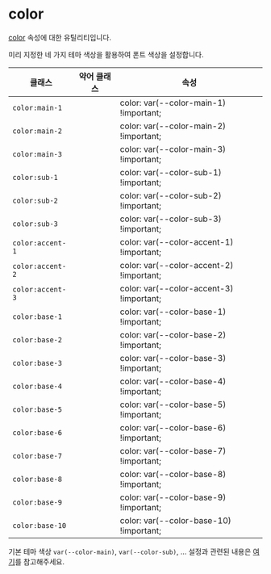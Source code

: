 # color

[color](https://developer.mozilla.org/en-US/docs/Web/CSS/color) 속성에 대한 유틸리티입니다.

미리 지정한 네 가지 테마 색상을 활용하여 폰트 색상을 설정합니다.

<table>
  <thead>
    <tr>
      <th scope="col">클래스</th>
      <th scope="col">약어 클래스</th>
      <th scope="col">속성</th>
    </tr>
  </thead>
  <tbody>
  <!-- color: var(--color-main-1) -->
<tr>
  <td><code>color:main-1</code></td>
  <td class="blank"></td>
  <td><span class="code">color: var(--color-main-1) !important;</span></td>
</tr>

<!-- color: var(--color-main-2) -->
<tr>
  <td><code>color:main-2</code></td>
  <td class="blank"></td>
  <td><span class="code">color: var(--color-main-2) !important;</span></td>
</tr>

<!-- color: var(--color-main-3) -->
<tr>
  <td><code>color:main-3</code></td>
  <td class="blank"></td>
  <td><span class="code">color: var(--color-main-3) !important;</span></td>
</tr>

<!-- color: var(--color-sub-1) -->
<tr>
  <td><code>color:sub-1</code></td>
  <td class="blank"></td>
  <td><span class="code">color: var(--color-sub-1) !important;</span></td>
</tr>

<!-- color: var(--color-sub-2) -->
<tr>
  <td><code>color:sub-2</code></td>
  <td class="blank"></td>
  <td><span class="code">color: var(--color-sub-2) !important;</span></td>
</tr>

<!-- color: var(--color-sub-3) -->
<tr>
  <td><code>color:sub-3</code></td>
  <td class="blank"></td>
  <td><span class="code">color: var(--color-sub-3) !important;</span></td>
</tr>

<!-- color: var(--color-accent-1) -->
<tr>
  <td><code>color:accent-1</code></td>
  <td class="blank"></td>
  <td><span class="code">color: var(--color-accent-1) !important;</span></td>
</tr>

<!-- color: var(--color-accent-2) -->
<tr>
  <td><code>color:accent-2</code></td>
  <td class="blank"></td>
  <td><span class="code">color: var(--color-accent-2) !important;</span></td>
</tr>

<!-- color: var(--color-accent-3) -->
<tr>
  <td><code>color:accent-3</code></td>
  <td class="blank"></td>
  <td><span class="code">color: var(--color-accent-3) !important;</span></td>
</tr>

<!-- color: var(--color-base-1) -->
<tr>
  <td><code>color:base-1</code></td>
  <td class="blank"></td>
  <td><span class="code">color: var(--color-base-1) !important;</span></td>
</tr>

<!-- color: var(--color-base-2) -->
<tr>
  <td><code>color:base-2</code></td>
  <td class="blank"></td>
  <td><span class="code">color: var(--color-base-2) !important;</span></td>
</tr>

<!-- color: var(--color-base-3) -->
<tr>
  <td><code>color:base-3</code></td>
  <td class="blank"></td>
  <td><span class="code">color: var(--color-base-3) !important;</span></td>
</tr>

<!-- color: var(--color-base-4) -->
<tr>
  <td><code>color:base-4</code></td>
  <td class="blank"></td>
  <td><span class="code">color: var(--color-base-4) !important;</span></td>
</tr>

<!-- color: var(--color-base-5) -->
<tr>
  <td><code>color:base-5</code></td>
  <td class="blank"></td>
  <td><span class="code">color: var(--color-base-5) !important;</span></td>
</tr>

<!-- color: var(--color-base-6) -->
<tr>
  <td><code>color:base-6</code></td>
  <td class="blank"></td>
  <td><span class="code">color: var(--color-base-6) !important;</span></td>
</tr>

<!-- color: var(--color-base-7) -->
<tr>
  <td><code>color:base-7</code></td>
  <td class="blank"></td>
  <td><span class="code">color: var(--color-base-7) !important;</span></td>
</tr>

<!-- color: var(--color-base-8) -->
<tr>
  <td><code>color:base-8</code></td>
  <td class="blank"></td>
  <td><span class="code">color: var(--color-base-8) !important;</span></td>
</tr>

<!-- color: var(--color-base-9) -->
<tr>
  <td><code>color:base-9</code></td>
  <td class="blank"></td>
  <td><span class="code">color: var(--color-base-9) !important;</span></td>
</tr>

<!-- color: var(--color-base-10) -->
<tr>
  <td><code>color:base-10</code></td>
  <td class="blank"></td>
  <td><span class="code">color: var(--color-base-10) !important;</span></td>
</tr>

  </tbody>

</table>

기본 테마 색상 `var(--color-main)`, `var(--color-sub)`, ... 설정과 관련된 내용은 [여기](/guide/css-variable-list.html#theme-color)를 참고해주세요.
